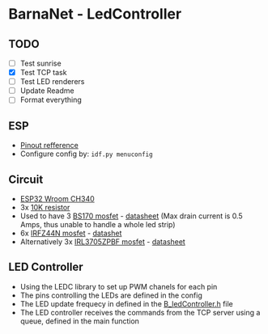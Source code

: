 # BarnaNet - LedController

## TODO
- [ ] Test sunrise
- [x] Test TCP task
- [ ] Test LED renderers
- [ ] Update Readme
- [ ] Format everything

## ESP
- [Pinout refference](https://randomnerdtutorials.com/esp32-pinout-reference-gpios/)
- Configure config by: ```idf.py menuconfig```

## Circuit
- [ESP32 Wroom CH340](https://www.emag.hu/esp32-wroom-ch340-dual-core-nodemcu-1-2-18/pd/D0Q9R6MBM/)
- 3x [10K resistor](https://www.conrad.hu/p/femreteg-ellenallas-06-w-01-10k-423483)
- Used to have 3 [BS170 mosfet](https://www.conrad.hu/hu/p/on-semiconductor-bs170-mosfet-1-n-csatornas-350-mw-to-92-158950) - [datasheet](https://asset.conrad.com/media10/add/160267/c1/-/en/000158950DS01/adatlap-158950-on-semiconductor-bs170-mosfet-1-n-csatornas-350-mw-to-92.pdf) (Max drain current is 0.5 Amps, thus unable to handle a whole led strip)
- 6x [IRFZ44N mosfet](https://www.microcontroller.hu/termek/irfz44n-n-csatornas-mosfet-tranzisztor/) - [datashet](https://www.infineon.com/dgdl/irfz44npbf.pdf?fileId=5546d462533600a40153563b3a9f220d)
- Alternatively 3x [IRL3705ZPBF mosfet](https://www.conrad.hu/hu/p/tranzisztor-unipolaris-mosfet-international-rectifier-irl3705zpbf-n-csatornas-to-220-ab-i-d-a-86-a-u-ds-55-v-161143) - [datasheet](https://asset.conrad.com/media10/add/160267/c1/-/en/000161143DS01/adatlap-161143-tranzisztor-unipolaris-mosfet-international-rectifier-irl3705zpbf-n-csatornas-to-220-ab-i-d-a-86-a-uds-55-v.pdf)

## LED Controller
- Using the LEDC library to set up PWM chanels for each pin
- The pins controlling the LEDs are defined in the config
- The LED update frequecy in defined in the [B_ledController.h](/main/B_ledController.h) file
- The LED controller receives the commands from the TCP server using a queue, defined in the main function
